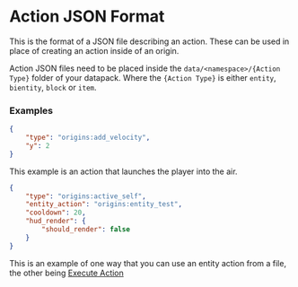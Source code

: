 # Action JSON Format

This is the format of a JSON file describing an action. These can be used in place of creating an action inside of an origin. 

Action JSON files need to be placed inside the `data/<namespace>/{Action Type}` folder of your datapack. Where the `{Action Type}` is either `entity`, `bientity`, `block` or `item`.

### Examples

```json
{
    "type": "origins:add_velocity",
    "y": 2
}
```

This example is an action that launches the player into the air.

```json
{
    "type": "origins:active_self",
    "entity_action": "origins:entity_test",
    "cooldown": 20,
    "hud_render": {
        "should_render": false
    }
}
```
This is an example of one way that you can use an entity action from a file, the other being [Execute Action]( )